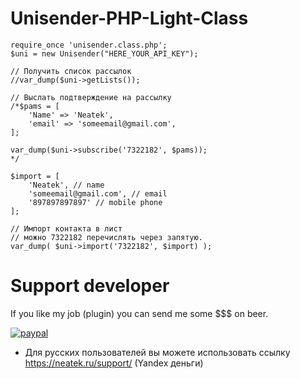# Unisender-PHP-Light-Class

```
require_once 'unisender.class.php';
$uni = new Unisender("HERE_YOUR_API_KEY");

// Получить список рассылок
//var_dump($uni->getLists());

// Выслать подтверждение на рассылку
/*$pams = [
	'Name' => 'Neatek',
	'email' => 'someemail@gmail.com',
];

var_dump($uni->subscribe('7322182', $pams));
*/

$import = [
	'Neatek', // name
	'someemail@gmail.com', // email
	'897897897897' // mobile phone
];

// Импорт контакта в лист
// можно 7322182 перечислять через запятую.
var_dump( $uni->import('7322182', $import) );
```

# Support developer
If you like my job (plugin) you can send me some $$$ on beer.

[![paypal](https://www.paypalobjects.com/en_US/i/btn/btn_donateCC_LG.gif)](https://www.paypal.me/neatek/3)

* Для русских пользователей вы можете использовать ссылку https://neatek.ru/support/ (Yandex деньги)